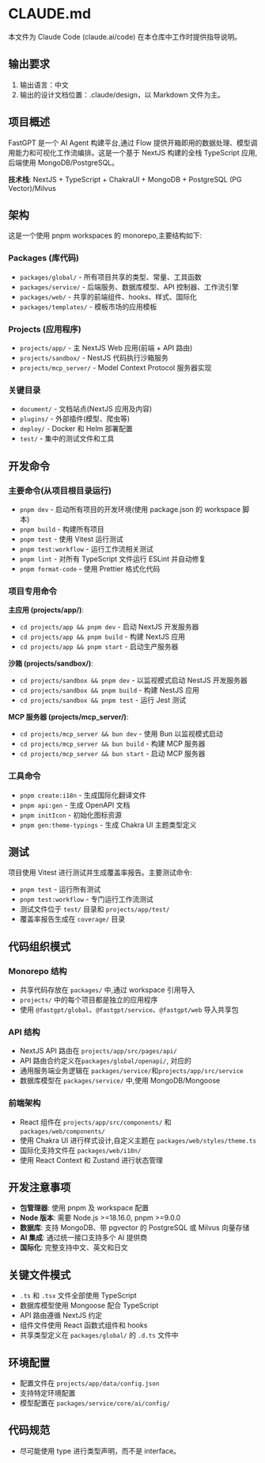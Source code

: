 # CLAUDE.md

本文件为 Claude Code (claude.ai/code) 在本仓库中工作时提供指导说明。

## 输出要求

1. 输出语言：中文
2. 输出的设计文档位置：.claude/design，以 Markdown 文件为主。

## 项目概述

FastGPT 是一个 AI Agent 构建平台,通过 Flow 提供开箱即用的数据处理、模型调用能力和可视化工作流编排。这是一个基于 NextJS 构建的全栈 TypeScript 应用,后端使用 MongoDB/PostgreSQL。

**技术栈**: NextJS + TypeScript + ChakraUI + MongoDB + PostgreSQL (PG Vector)/Milvus

## 架构

这是一个使用 pnpm workspaces 的 monorepo,主要结构如下:

### Packages (库代码)
- `packages/global/` - 所有项目共享的类型、常量、工具函数
- `packages/service/` - 后端服务、数据库模型、API 控制器、工作流引擎
- `packages/web/` - 共享的前端组件、hooks、样式、国际化
- `packages/templates/` - 模板市场的应用模板

### Projects (应用程序)
- `projects/app/` - 主 NextJS Web 应用(前端 + API 路由)
- `projects/sandbox/` - NestJS 代码执行沙箱服务
- `projects/mcp_server/` - Model Context Protocol 服务器实现

### 关键目录
- `document/` - 文档站点(NextJS 应用及内容)
- `plugins/` - 外部插件(模型、爬虫等)
- `deploy/` - Docker 和 Helm 部署配置
- `test/` - 集中的测试文件和工具

## 开发命令

### 主要命令(从项目根目录运行)
- `pnpm dev` - 启动所有项目的开发环境(使用 package.json 的 workspace 脚本)
- `pnpm build` - 构建所有项目
- `pnpm test` - 使用 Vitest 运行测试
- `pnpm test:workflow` - 运行工作流相关测试
- `pnpm lint` - 对所有 TypeScript 文件运行 ESLint 并自动修复
- `pnpm format-code` - 使用 Prettier 格式化代码

### 项目专用命令
**主应用 (projects/app/)**:
- `cd projects/app && pnpm dev` - 启动 NextJS 开发服务器
- `cd projects/app && pnpm build` - 构建 NextJS 应用
- `cd projects/app && pnpm start` - 启动生产服务器

**沙箱 (projects/sandbox/)**:
- `cd projects/sandbox && pnpm dev` - 以监视模式启动 NestJS 开发服务器
- `cd projects/sandbox && pnpm build` - 构建 NestJS 应用
- `cd projects/sandbox && pnpm test` - 运行 Jest 测试

**MCP 服务器 (projects/mcp_server/)**:
- `cd projects/mcp_server && bun dev` - 使用 Bun 以监视模式启动
- `cd projects/mcp_server && bun build` - 构建 MCP 服务器
- `cd projects/mcp_server && bun start` - 启动 MCP 服务器

### 工具命令
- `pnpm create:i18n` - 生成国际化翻译文件
- `pnpm api:gen` - 生成 OpenAPI 文档
- `pnpm initIcon` - 初始化图标资源
- `pnpm gen:theme-typings` - 生成 Chakra UI 主题类型定义

## 测试

项目使用 Vitest 进行测试并生成覆盖率报告。主要测试命令:
- `pnpm test` - 运行所有测试
- `pnpm test:workflow` - 专门运行工作流测试
- 测试文件位于 `test/` 目录和 `projects/app/test/`
- 覆盖率报告生成在 `coverage/` 目录

## 代码组织模式

### Monorepo 结构
- 共享代码存放在 `packages/` 中,通过 workspace 引用导入
- `projects/` 中的每个项目都是独立的应用程序
- 使用 `@fastgpt/global`、`@fastgpt/service`、`@fastgpt/web` 导入共享包

### API 结构
- NextJS API 路由在 `projects/app/src/pages/api/`
- API 路由合约定义在`packages/global/openapi/`, 对应的
- 通用服务端业务逻辑在 `packages/service/`和`projects/app/src/service`
- 数据库模型在 `packages/service/` 中,使用 MongoDB/Mongoose

### 前端架构
- React 组件在 `projects/app/src/components/` 和 `packages/web/components/`
- 使用 Chakra UI 进行样式设计,自定义主题在 `packages/web/styles/theme.ts`
- 国际化支持文件在 `packages/web/i18n/`
- 使用 React Context 和 Zustand 进行状态管理

## 开发注意事项

- **包管理器**: 使用 pnpm 及 workspace 配置
- **Node 版本**: 需要 Node.js >=18.16.0, pnpm >=9.0.0
- **数据库**: 支持 MongoDB、带 pgvector 的 PostgreSQL 或 Milvus 向量存储
- **AI 集成**: 通过统一接口支持多个 AI 提供商
- **国际化**: 完整支持中文、英文和日文

## 关键文件模式

- `.ts` 和 `.tsx` 文件全部使用 TypeScript
- 数据库模型使用 Mongoose 配合 TypeScript
- API 路由遵循 NextJS 约定
- 组件文件使用 React 函数式组件和 hooks
- 共享类型定义在 `packages/global/` 的 `.d.ts` 文件中

## 环境配置

- 配置文件在 `projects/app/data/config.json`
- 支持特定环境配置
- 模型配置在 `packages/service/core/ai/config/`

## 代码规范

- 尽可能使用 type 进行类型声明，而不是 interface。